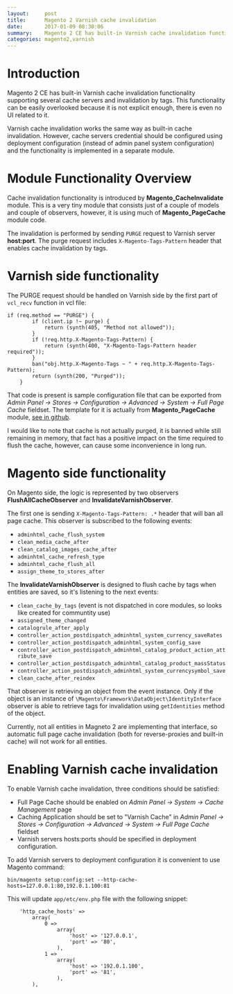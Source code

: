 ```yaml
---
layout:     post
title:      Magento 2 Varnish cache invalidation
date:       2017-01-09 08:30:06
summary:    Magento 2 CE has built-in Varnish cache invalidation functionality supporting several cache servers and invalidation by tags ...
categories: magento2,varnish
---
```


# Introduction

Magento 2 CE has built-in Varnish cache invalidation functionality supporting several cache servers and invalidation by tags. This functionality can be easily overlooked because it is not explicit enough, there is even no UI related to it.

Varnish cache invalidation works the same way as built-in cache invalidation. However, cache servers credential should be configured using deployment configuration (instead of admin panel system configuration) and the functionality is implemented in a separate module.

# Module Functionality Overview

Cache invalidation functionality is introduced by **Magento_CacheInvalidate** module. This is a very tiny module that consists just of a couple of models and couple of observers, however, it is using much of **Magento_PageCache** module code.

The invalidation is performed by sending ```PURGE``` request to Varnish server **host:port**. The purge request includes ```X-Magento-Tags-Pattern``` header that enables cache invalidation by tags.

# Varnish side functionality

The PURGE request should be handled on Varnish side by the first part of ```vcl_recv``` function in vcl file:

```
if (req.method == "PURGE") {
        if (client.ip !~ purge) {
            return (synth(405, "Method not allowed"));
        }
        if (!req.http.X-Magento-Tags-Pattern) {
            return (synth(400, "X-Magento-Tags-Pattern header required"));
        }
        ban("obj.http.X-Magento-Tags ~ " + req.http.X-Magento-Tags-Pattern);
        return (synth(200, "Purged"));
    }
```

That code is present is sample configuration file that can be exported from *Admin Panel -> Stores -> Configuration -> Advanced -> System -> Full Page Cache* fieldset.
The template for it is actually from **Magento_PageCache** module, [see in github](//github.com/magento/magento2/blob/develop/app/code/Magento/PageCache/etc/varnish4.vcl).

I would like to note that cache is not actually purged, it is banned while still remaining in memory, that fact has a positive impact on the time required to flush the cache, however, can cause some inconvenience in long run.

# Magento side functionality

On Magento side, the logic is represented by two observers **FlushAllCacheObserver** and **InvalidateVarnishObserver**.

The first one is sending ```X-Magento-Tags-Pattern: .*``` header that will ban all page cache. This observer is subscribed to the following events:

- ```adminhtml_cache_flush_system```
- ```clean_media_cache_after```
- ```clean_catalog_images_cache_after```
- ```adminhtml_cache_refresh_type```
- ```adminhtml_cache_flush_all```
- ```assign_theme_to_stores_after```

The **InvalidateVarnishObserver** is designed to flush cache by tags when entities are saved, so it's listening to the next events:

- ```clean_cache_by_tags``` (event is not dispatched in core modules, so looks like created for communtity use)
- ```assigned_theme_changed```
- ```catalogrule_after_apply```
- ```controller_action_postdispatch_adminhtml_system_currency_saveRates```
- ```controller_action_postdispatch_adminhtml_system_config_save```
- ```controller_action_postdispatch_adminhtml_catalog_product_action_attribute_save```
- ```controller_action_postdispatch_adminhtml_catalog_product_massStatus```
- ```controller_action_postdispatch_adminhtml_system_currencysymbol_save```
- ```clean_cache_after_reindex```

That observer is retrieving an object from the event instance. Only if the object is an instance of ```\Magento\Framework\DataObject\IdentityInterface``` observer is able to retrieve tags for invalidation using ```getIdentities``` method of the object.

Currently, not all entities in Magneto 2 are implementing that interface, so automatic full page cache invalidation (both for reverse-proxies and built-in cache) will not work for all entities.

# Enabling Varnish cache invalidation

To enable Varnish cache invalidation, three conditions should be satisfied:

- Full Page Cache should be enabled on *Admin Panel -> System -> Cache Management* page
- Caching Application should be set to "Varnish Cache" in *Admin Panel -> Stores -> Configuration -> Advanced -> System -> Full Page Cache* fieldset
- Varnish servers hosts:ports should be specified in deployment configuration.

To add Varnish servers to deployment configuration it is convenient to use Magento command:

```bin/magento setup:config:set --http-cache-hosts=127.0.0.1:80,192.0.1.100:81```

This will update ```app/etc/env.php``` file with the following snippet:

```
    'http_cache_hosts' =>
        array(
            0 =>
                array(
                    'host' => '127.0.0.1',
                    'port' => '80',
                ),
            1 =>
                array(
                    'host' => '192.0.1.100',
                    'port' => '81',
                ),
        ),
```
